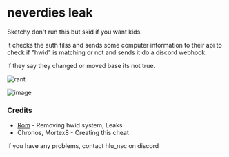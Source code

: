 # neverdies leak
Sketchy don't run this but skid if you want kids.

it checks the auth filss and sends some computer information to their api to check if "hwid" is matching or not and sends it do a discord webhook.

if they say they changed or moved base its not true.

![rant](https://github.com/user-attachments/assets/4112eb95-9c9e-4e89-8af5-5c3f33adfd17)

![image](https://github.com/user-attachments/assets/8a8ab6ff-a332-4353-a2a7-0936a12b5593)


### Credits
- [Rom](https://github.com/Romdotpng) - Removing hwid system, Leaks
- Chronos, Mortex8 - Creating this cheat

if you have any problems, contact hlu_nsc on discord

